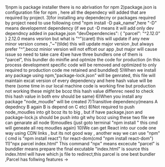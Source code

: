 1)npm is package installer there is no abrivation for npm
2)package.json is configuration file for npm , here all the dependecy will added that are required by project.
3)for installing any dependecny or packages required by project need to use following cmd "npm install  -D pak_name",here "-D" means developemnt dependency (if we put -D means it will add only dev dependncy added in package.json 
"devDependencies": 
{
    "parcel": "^2.12.0"
}
  2.12.0 means vesrion but what is "^"(caret) this will update if any new  minor version comes ,"~"(tilde) this will update major version ,but always prefer "^",becoz minior version 
  will not effcet our app ,but major will cause issue so need to take care
4)we have three bundlers one of them is "parcel", this bundler do minifie and optmize the code for production (in this  process development specific code will be removed and optimized 
to only required to production code me retained and bunddled)
5)When we install any package using npm,"package-lock.json" will be genrated, this file will maintain excat version of every dependency and here hash value will be there (some time in our local machine code is working fine but production not working these might be bcoz this hash value diffenrec need to check this hash value in both env should be same)
6)When you install any package "node_moudle" will be created
7)Transitive dependency(means A depedncy B again B is depend on C etc)
8)Not required to push node_moudles into git bcoz its to big , but if have package.json and package-lock.js should be push into git why bcoz using these two file we can genarate all node 
9)moudles (just goto terminal "npm install " this cmd will geneate all req moudles again)
10)We can get React into our code one way using CDN links , but its not good way , another way we can use "npm" ( cmd is "npm install react") for react-dom(cmd "npm install react-dom") 
11)"npx parcel index.html" This command "npx" means excecute "parcel" is bunddler means prepare the final excutable "index.html" is source this index.html will have which js file to 
redirect,this parcel is one best bundler ,Parcel has follwing features
        ->

